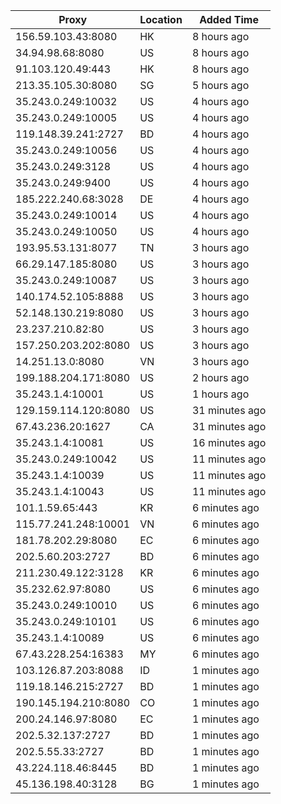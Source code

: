 | Proxy | Location | Added Time |
|---------|----------|------------|
| 156.59.103.43:8080 | HK | 8 hours ago |
| 34.94.98.68:8080 | US | 8 hours ago |
| 91.103.120.49:443 | HK | 8 hours ago |
| 213.35.105.30:8080 | SG | 5 hours ago |
| 35.243.0.249:10032 | US | 4 hours ago |
| 35.243.0.249:10005 | US | 4 hours ago |
| 119.148.39.241:2727 | BD | 4 hours ago |
| 35.243.0.249:10056 | US | 4 hours ago |
| 35.243.0.249:3128 | US | 4 hours ago |
| 35.243.0.249:9400 | US | 4 hours ago |
| 185.222.240.68:3028 | DE | 4 hours ago |
| 35.243.0.249:10014 | US | 4 hours ago |
| 35.243.0.249:10050 | US | 4 hours ago |
| 193.95.53.131:8077 | TN | 3 hours ago |
| 66.29.147.185:8080 | US | 3 hours ago |
| 35.243.0.249:10087 | US | 3 hours ago |
| 140.174.52.105:8888 | US | 3 hours ago |
| 52.148.130.219:8080 | US | 3 hours ago |
| 23.237.210.82:80 | US | 3 hours ago |
| 157.250.203.202:8080 | US | 3 hours ago |
| 14.251.13.0:8080 | VN | 3 hours ago |
| 199.188.204.171:8080 | US | 2 hours ago |
| 35.243.1.4:10001 | US | 1 hours ago |
| 129.159.114.120:8080 | US | 31 minutes ago |
| 67.43.236.20:1627 | CA | 31 minutes ago |
| 35.243.1.4:10081 | US | 16 minutes ago |
| 35.243.0.249:10042 | US | 11 minutes ago |
| 35.243.1.4:10039 | US | 11 minutes ago |
| 35.243.1.4:10043 | US | 11 minutes ago |
| 101.1.59.65:443 | KR | 6 minutes ago |
| 115.77.241.248:10001 | VN | 6 minutes ago |
| 181.78.202.29:8080 | EC | 6 minutes ago |
| 202.5.60.203:2727 | BD | 6 minutes ago |
| 211.230.49.122:3128 | KR | 6 minutes ago |
| 35.232.62.97:8080 | US | 6 minutes ago |
| 35.243.0.249:10010 | US | 6 minutes ago |
| 35.243.0.249:10101 | US | 6 minutes ago |
| 35.243.1.4:10089 | US | 6 minutes ago |
| 67.43.228.254:16383 | MY | 6 minutes ago |
| 103.126.87.203:8088 | ID | 1 minutes ago |
| 119.18.146.215:2727 | BD | 1 minutes ago |
| 190.145.194.210:8080 | CO | 1 minutes ago |
| 200.24.146.97:8080 | EC | 1 minutes ago |
| 202.5.32.137:2727 | BD | 1 minutes ago |
| 202.5.55.33:2727 | BD | 1 minutes ago |
| 43.224.118.46:8445 | BD | 1 minutes ago |
| 45.136.198.40:3128 | BG | 1 minutes ago |
